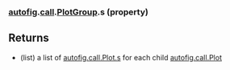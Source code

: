 ### [autofig](autofig.md).[call](autofig.call.md).[PlotGroup](autofig.call.PlotGroup.md).s (property)




Returns
---------
* (list) a list of  [autofig.call.Plot.s](autofig.call.Plot.s.md) for each child
    [autofig.call.Plot](autofig.call.Plot.md)

